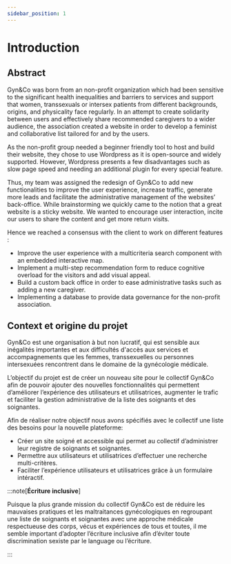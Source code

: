 ```yaml
---
sidebar_position: 1
---
```


# Introduction
## Abstract

Gyn&Co was born from an non-profit organization which had been sensitive to the
significant health inequalities and barriers to services and support that women, transsexuals
or intersex patients from different backgrounds, origins, and physicality face regularly. In an
attempt to create solidarity between users and effectively share recommended caregivers to a
wider audience, the association created a website in order to develop a feminist and
collaborative list tailored for and by the users.

As the non-profit group needed a beginner friendly tool to host and build their website, they
chose to use Wordpress as it is open-source and widely supported.
However, Wordpress presents a few disadvantages such as slow page speed and needing an
additional plugin for every special feature.

Thus, my team was assigned the redesign of Gyn&Co to add new functionalities to improve
the user experience, increase traffic, generate more leads and facilitate the administrative
management of the websites’ back-office. While brainstorming we quickly came to the
notion that a great website is a sticky website. We wanted to encourage user interaction, incite
our users to share the content and get more return visits.

Hence we reached a consensus with the client to work on different features : 
- Improve the user experience with a multicriteria search component with an embedded
interactive map.
- Implement a multi-step recommendation form to reduce cognitive overload for the
visitors and add visual appeal.
- Build a custom back office in order to ease administrative tasks such as adding a new
caregiver.
- Implementing a database to provide data governance for the non-profit association.

## Context et origine du projet

Gyn&Co est une organisation à but non lucratif, qui est sensible aux inégalités importantes et
aux difficultés d'accès aux services et accompagnements que les femmes, transsexuelles ou
personnes intersexuées rencontrent dans le domaine de la gynécologie médicale.

L’objectif du projet est de créer un nouveau site pour le collectif Gyn&Co afin de pouvoir
ajouter des nouvelles fonctionnalités qui permettent d’améliorer l’expérience des utilisateurs
et utilisatrices, augmenter le trafic et faciliter la gestion administrative de la liste des
soignants et des soignantes.

Afin de réaliser notre objectif nous avons spécifiés avec le collectif une liste des besoins pour
la nouvelle plateforme:
- Créer un site soigné et accessible qui permet au collectif d’administrer leur registre de
soignants et soignantes.
- Permettre aux utilisateurs et utilisatrices d’effectuer une recherche multi-critères.
- Faciliter l’expérience utilisateurs et utilisatrices grâce à un formulaire intéractif.

:::note[**Écriture inclusive**]

Puisque la plus grande mission du collectif Gyn&Co est de réduire les mauvaises pratiques et
les maltraitances gynécologiques en regroupant une liste de soignants et soignantes avec une
approche médicale respectueuse des corps, vécus et expériences de tous et toutes, il me
semble important d’adopter l’écriture inclusive afin d’éviter toute discrimination sexiste par
le language ou l’écriture.

:::

